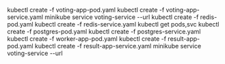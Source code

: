  kubectl create -f voting-app-pod.yaml
 kubectl create -f voting-app-service.yaml
 minikube service voting-service --url
 kubectl create -f redis-pod.yaml
 kubectl create -f redis-service.yaml
 kubectl get pods,svc
 kubectl create -f postgres-pod.yaml
 kubectl create -f postgres-service.yaml
 kubectl create -f worker-app-pod.yaml
 kubectl create -f result-app-pod.yaml
 kubectl create -f result-app-service.yaml 
minikube service voting-service --url
